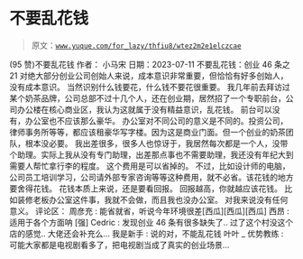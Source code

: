 # 不要乱花钱

> 原文：[`www.yuque.com/for_lazy/thfiu8/wtez2m2e1elczcae`](https://www.yuque.com/for_lazy/thfiu8/wtez2m2e1elczcae)

<ne-h2 id="8e625666" data-lake-id="8e625666"><ne-heading-ext><ne-heading-anchor></ne-heading-anchor><ne-heading-fold></ne-heading-fold></ne-heading-ext><ne-heading-content><ne-text id="ub92969bb">(95 赞)不要乱花钱</ne-text></ne-heading-content></ne-h2> <ne-p id="uf044b82a" data-lake-id="uf044b82a"><ne-text id="u087b662b">作者： 小马宋</ne-text></ne-p> <ne-p id="u156b25f2" data-lake-id="u156b25f2"><ne-text id="u0735ab4c">日期：2023-07-11</ne-text></ne-p> <ne-p id="u8b9e6018" data-lake-id="u8b9e6018"><ne-text id="u2249e5e6">不要乱花钱：创业 46 条之 21</ne-text></ne-p> <ne-p id="u7258eb73" data-lake-id="u7258eb73"><ne-text id="u18444f9a">对绝大部分创业公司创始人来说，成本意识非常重要，但恰恰有好多创始人，没有成本意识。</ne-text></ne-p> <ne-p id="u9ece8a58" data-lake-id="u9ece8a58"><ne-text id="u5d762b5e">当然识别什么钱要花，什么钱不要花很重要。</ne-text></ne-p> <ne-p id="u4ba518e1" data-lake-id="u4ba518e1"><ne-text id="u54618def">我几年前去拜访过某个奶茶品牌，公司总部不过十几个人，还在创业期，居然招了一个专职前台，公司办公楼在核心商业区，我认为这就属于没有精益意识，乱花钱。</ne-text></ne-p> <ne-p id="u01446b6c" data-lake-id="u01446b6c"><ne-text id="ub4dd0c3b">前台可以没有，办公室也不应该那么豪华。</ne-text></ne-p> <ne-p id="uc4f6dcd5" data-lake-id="uc4f6dcd5"><ne-text id="u84432f42">办公室对不同公司的意义是不同的。投资公司，律师事务所等等，都应该租豪华写字楼。因为这是商业门面。但一个创业的奶茶团队，根本没必要。</ne-text></ne-p> <ne-p id="u94616b5f" data-lake-id="u94616b5f"><ne-text id="u918a01bf">我出差很多，很多人也惊讶于，我居然每次都是一个人，没带个助理。实际上我从没有专门助理，出差那点事也不需要助理，我还没有年纪大到需要人帮忙拿行李的程度。</ne-text></ne-p> <ne-p id="u288099ed" data-lake-id="u288099ed"><ne-text id="ub5a04e3e">这个费用是可以省掉的。</ne-text></ne-p> <ne-p id="ubaa8d62a" data-lake-id="ubaa8d62a"><ne-text id="u0b9c0e3f">不过，比如设计师的电脑，公司员工培训学习，公司请外部专家咨询等等这种费用，就不必省。该花钱的地方要舍得花钱。</ne-text></ne-p> <ne-p id="u0905002f" data-lake-id="u0905002f"><ne-text id="u6d0605fc">花钱本质上来说，还是要看回报。</ne-text></ne-p> <ne-p id="u1930d698" data-lake-id="u1930d698"><ne-text id="u20814ce6">回报越高，你就越应该花钱。</ne-text></ne-p> <ne-p id="u4d2e6006" data-lake-id="u4d2e6006"><ne-text id="u2cba7e62">比如装修老板办公室这件事，我就不会做，而且我也没办公室。</ne-text></ne-p> <ne-p id="u5b466877" data-lake-id="u5b466877"><ne-text id="u7c5c3b24">对我来说没有任何意义。</ne-text></ne-p> <ne-hole id="u6e2b5d97" data-lake-id="u6e2b5d97"><ne-card data-card-name="hr" data-card-type="block" id="G1INm" data-event-boundary="card"><ne-p id="uf5eba59d" data-lake-id="uf5eba59d"><ne-text id="uc2e46cbb">评论区：</ne-text></ne-p> <ne-p id="u240edbc0" data-lake-id="u240edbc0"><ne-text id="ue2d0f13a">周彦充 : 能省就省，听说今年环境很差[西瓜][西瓜][西瓜]</ne-text> <ne-text id="u34bba99e">西昂 : 适用于各个方面呐 [强]</ne-text> <ne-text id="u4e970b01">Cedric : 发现创业 46 条有很多缺失了.. 过了这个村没这个店的感觉.. 大佬还会补充么...</ne-text> <ne-text id="u3fcc8870">我是新手 : 说的对，不能乱花钱</ne-text> <ne-text id="u01507ad6">叶叶 _ 优势教练 : 可能大家都是电视剧看多了，把电视剧当成了真实的创业场景…</ne-text></ne-p></ne-card></ne-hole>